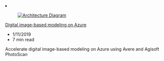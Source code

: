 <!-- This file is automatically generated by build/architectures/build_index.py. Any updates will be lost. -->

<!-- markdownlint-disable MD033 -->

<li class="grid-item item-column" data-categories="Compute Storage ">
<article class="card">
    <div class="card-header has-margin-bottom-none" aria-hidden="true">
        <figure class="image diagram has-height-175 has-overflow-hidden level">
            <a href="/azure/architecture/example-scenario/infrastructure/image-modeling"><img src="/azure/architecture/browse/thumbs/image-modeling.png" class="diagram" alt="Architecture Diagram" data-linktype="relative-path"></a>
        </figure>
    </div>
    <div class="card-content">
        <a class="card-content-title has-margin-top-none" href="/azure/architecture/example-scenario/infrastructure/image-modeling">
            <p>Digital image-based modeling on Azure</p>
        </a>
        <ul class="card-content-metadata">
            <li>1/11/2019</li>
            <li>7 min read</li>
        </ul>
        <p class="card-content-description">Accelerate digital image-based modeling on Azure using Avere and Agisoft PhotoScan</p>
        <div class="bottom-to-top-fade is-hidden-mobile"></div>
    </div>
</article>
</li>
